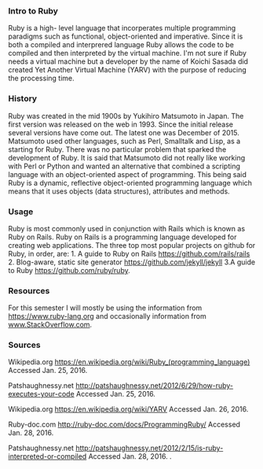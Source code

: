 ### Intro to Ruby

Ruby is a high- level language that incorperates multiple programming paradigms such as functional, object-oriented and imperative. Since it is both a compiled and interprered language Ruby allows the code to be compiled and then interpreted by the virtual machine. I'm not sure if Ruby needs a virtual machine but a developer by the name of Koichi Sasada did created Yet Another Virtual Machine (YARV) with the purpose of reducing the processing time.

### History

Ruby was created in the mid 1900s by Yukihiro Matsumoto in Japan. The first version 
was released on the web in 1993. Since the initial release several versions have come out. The latest one was December of 2015. 
Matsumoto used other languages, such as Perl, Smalltalk and Lisp, as a starting for Ruby. There was no particular problem that sparked the development of Ruby. It is said that Matsumoto did not really like working with Perl or Python and wanted an alternative that combined a scripting 
language with an object-oriented aspect of programming. This being said Ruby is a dynamic, reflective object-oriented programming language which means that it uses objects (data structures), attributes and methods. 

### Usage

Ruby is most commonly used in conjunction with Rails which is known as Ruby on Rails. Ruby on Rails is a programming language developed for creating web applications. The three top most popular projects on github for Ruby, in order, are: 1. A guide to Ruby on Rails https://github.com/rails/rails 2. Blog-aware, static site generator https://github.com/jekyll/jekyll 3.A guide to Ruby https://github.com/ruby/ruby. 


### Resources 

For this semester I will mostly be using the information from https://www.ruby-lang.org and occasionally information from www.StackOverflow.com.



### Sources

Wikipedia.org https://en.wikipedia.org/wiki/Ruby_(programming_language) Accessed Jan. 25, 2016.

Patshaughnessy.net http://patshaughnessy.net/2012/6/29/how-ruby-executes-your-code Accessed Jan. 25, 2016.

Wikipedia.org https://en.wikipedia.org/wiki/YARV Accessed Jan. 26, 2016.

Ruby-doc.com http://ruby-doc.com/docs/ProgrammingRuby/ Accessed Jan. 28, 2016.

Patshaughnessy.net http://patshaughnessy.net/2012/2/15/is-ruby-interpreted-or-compiled Accessed Jan. 28, 2016.
.

